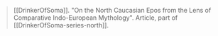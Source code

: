 > [[DrinkerOfSoma]]. "On the North Caucasian Epos from the Lens of Comparative Indo-European Mythology". Article, part of [[DrinkerOfSoma-series-north]].